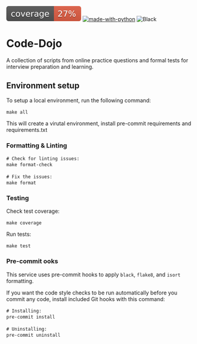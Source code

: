 ![Coverage](coverage.svg)
[![made-with-python](https://img.shields.io/badge/Made%20with-Python-1f425f.svg)](https://www.python.org/)
![Black](https://img.shields.io/badge/code%20style-black-black)

# Code-Dojo

A collection of scripts from online practice questions and formal tests for
interview preparation and learning.

## Environment setup

To setup a local environment, run the following command:

```
make all
```

This will create a virutal environment, install pre-commit requirements and
requirements.txt

### Formatting & Linting

```
# Check for linting issues:
make format-check

# Fix the issues:
make format
```

### Testing

Check test coverage:

```
make coverage
```

Run tests:

```
make test
```

### Pre-commit ooks

This service uses pre-commit hooks to apply `black`, `flake8`, and `isort`
formatting.

If you want the code style checks to be run automatically before you commit any
code, install included Git hooks with this command:

```
# Installing:
pre-commit install

# Uninstalling:
pre-commit uninstall
```
